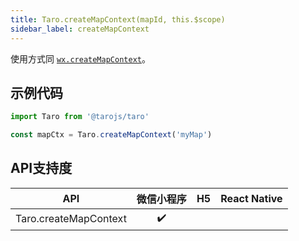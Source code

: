 ```yaml
---
title: Taro.createMapContext(mapId, this.$scope)
sidebar_label: createMapContext
---
```



使用方式同 [`wx.createMapContext`](https://developers.weixin.qq.com/miniprogram/dev/api/wx.createMapContext.html)。

## 示例代码

```jsx
import Taro from '@tarojs/taro'

const mapCtx = Taro.createMapContext('myMap')
```



## API支持度


| API | 微信小程序 | H5 | React Native |
| :-: | :-: | :-: | :-: |
| Taro.createMapContext | ✔️ |  |  |

